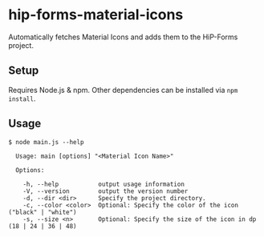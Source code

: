 # hip-forms-material-icons

Automatically fetches Material Icons and adds them to the HiP-Forms project.

## Setup

Requires Node.js & npm. Other dependencies can be installed via `npm install`.

## Usage

```
$ node main.js --help

  Usage: main [options] "<Material Icon Name>"

  Options:

    -h, --help           output usage information
    -V, --version        output the version number
    -d, --dir <dir>      Specify the project directory.
    -c, --color <color>  Optional: Specify the color of the icon ("black" | "white")
    -s, --size <n>       Optional: Specify the size of the icon in dp (18 | 24 | 36 | 48)
```